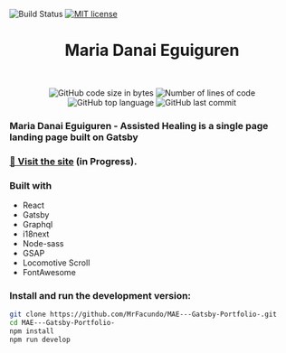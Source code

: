 ![Build Status](https://github.com/MrFacundo/MAE---Gatsby-Portfolio-/actions/workflows/pages/pages-build-deployment/badge.svg)
[![MIT license](http://img.shields.io/badge/license-MIT-brightgreen.svg)](http://opensource.org/licenses/MIT)
<h1 align="center">Maria Danai Eguiguren</h1>
<br /> 
<p align="center">
	<img alt="GitHub code size in bytes" src="https://img.shields.io/github/languages/code-size/MrFacundo/MAE---Gatsby-Portfolio-?color=lightblue" />
	<img alt="Number of lines of code" src="https://img.shields.io/tokei/lines/github/MrFacundo/MAE---Gatsby-Portfolio-?color=critical" />
	<img alt="GitHub top language" src="https://img.shields.io/github/languages/top/MrFacundo/MAE---Gatsby-Portfolio-?color=blue" />
	<img alt="GitHub last commit" src="https://img.shields.io/github/last-commit/MrFacundo/MAE---Gatsby-Portfolio-?color=green" />
</p>

### Maria Danai Eguiguren - Assisted Healing is a single page landing page built on Gatsby

###  [🚀️ Visit the site](https://maegatsbyportfoliomain48188.gatsbyjs.io/) (in Progress).

### Built with

-   React
-   Gatsby
-   Graphql
-   i18next
-   Node-sass
-   GSAP
-   Locomotive Scroll
-   FontAwesome

### Install and run the development version:

```sh
git clone https://github.com/MrFacundo/MAE---Gatsby-Portfolio-.git
cd MAE---Gatsby-Portfolio-
npm install
npm run develop
```
